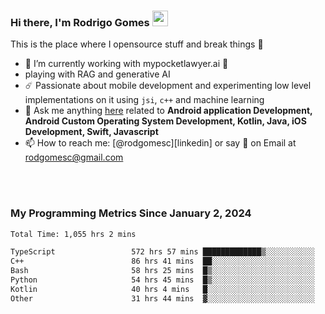 
### Hi there, I'm Rodrigo Gomes <img src="https://media.giphy.com/media/hvRJCLFzcasrR4ia7z/giphy.gif" width="25px">
This is the place where I opensource stuff and break things 🤣
- 🔭 I’m currently working with mypocketlawyer.ai 💜
- playing with RAG and generative AI
- ☄️ Passionate about mobile development and experimenting low level implementations on it using `jsi`, `c++` and machine learning
- 💬 Ask me anything [here](https://github.com/rodgomesc/rodgomesc/issues) related to <b>Android application Development, Android Custom Operating System Development, Kotlin, Java, iOS Development, Swift, Javascript</b>
- 📫 How to reach me: [@rodgomesc][linkedin] or say 👋 on Email at [rodgomesc@gmail.com](mailto:rodgomesc@gmail.com)


<br/>

<!-- 
<picture>
  <img src="/github-metrics.svg" alt="Metrics">
</picture>
-->

</br>

### My Programming Metrics Since January 2, 2024 


<!--START_SECTION:waka-->

```txt
Total Time: 1,055 hrs 2 mins

TypeScript                 572 hrs 57 mins █████████████▒░░░░░░░░░░░   52.72 %
C++                        86 hrs 41 mins  ██░░░░░░░░░░░░░░░░░░░░░░░   07.98 %
Bash                       58 hrs 25 mins  █▒░░░░░░░░░░░░░░░░░░░░░░░   05.38 %
Python                     54 hrs 45 mins  █▒░░░░░░░░░░░░░░░░░░░░░░░   05.04 %
Kotlin                     40 hrs 4 mins   █░░░░░░░░░░░░░░░░░░░░░░░░   03.69 %
Other                      31 hrs 44 mins  ▓░░░░░░░░░░░░░░░░░░░░░░░░   02.92 %
```

<!--END_SECTION:waka-->
